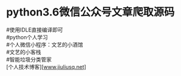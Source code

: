 # python3.6微信公众号文章爬取源码</br>
#使用IDLE直接编译即可</br>
#python个人学习</br>
#个人微信小程序：文艺的小酒馆</br>
#文艺的小客栈</br>
#智能垃圾分类管家</br>
[个人技术博客][www.jiuliusq.net]
